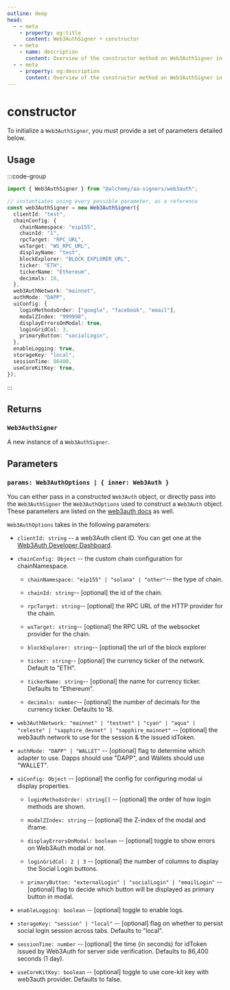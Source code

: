 ```yaml
---
outline: deep
head:
  - - meta
    - property: og:title
      content: Web3AuthSigner • constructor
  - - meta
    - name: description
      content: Overview of the constructor method on Web3AuthSigner in aa-signers
  - - meta
    - property: og:description
      content: Overview of the constructor method on Web3AuthSigner in aa-signers
---
```


# constructor

To initialize a `Web3AuthSigner`, you must provide a set of parameters detailed below.

## Usage

:::code-group

```ts [example.ts]
import { Web3AuthSigner } from "@alchemy/aa-signers/web3auth";

// instantiates using every possible parameter, as a reference
const web3AuthSigner = new Web3AuthSigner({
  clientId: "test",
  chainConfig: {
    chainNamespace: "eip155",
    chainId: "1",
    rpcTarget: "RPC_URL",
    wsTarget: "WS_RPC_URL",
    displayName: "test",
    blockExplorer: "BLOCK_EXPLORER_URL",
    ticker: "ETH",
    tickerName: "Ethereum",
    decimals: 18,
  },
  web3AuthNetwork: "mainnet",
  authMode: "DAPP",
  uiConfig: {
    loginMethodsOrder: ["google", "facebook", "email"],
    modalZIndex: "999998",
    displayErrorsOnModal: true,
    loginGridCol: 3,
    primaryButton: "socialLogin",
  },
  enableLogging: true,
  storageKey: "local",
  sessionTime: 86400,
  useCoreKitKey: true,
});
```

:::

## Returns

### `Web3AuthSigner`

A new instance of a `Web3AuthSigner`.

## Parameters

### `params: Web3AuthOptions | { inner: Web3Auth }`

You can either pass in a constructed `Web3Auth` object, or directly pass into the `Web3AuthSigner` the `Web3AuthOptions` used to construct a `Web3Auth` object. These parameters are listed on the [web3auth docs](https://web3auth.io/docs/sdk/pnp/web/modal/initialize#web3authoptions) as well.

`Web3AuthOptions` takes in the following parameters:

- `clientId: string` -- a web3Auth client ID. You can get one at the [Web3Auth Developer Dashboard](https://dashboard.web3auth.io/).

- `chainConfig: Object` -- the custom chain configuration for chainNamespace.

  - `chainNamespace: "eip155" | "solana" | "other"`-- the type of chain.

  - `chainId: string`-- [optional] the id of the chain.

  - `rpcTarget: string`-- [optional] the RPC URL of the HTTP provider for the chain.

  - `wsTarget: string`-- [optional] the RPC URL of the websocket provider for the chain.

  - `blockExplorer: string`-- [optional] the url of the block explorer

  - `ticker: string`-- [optional] the currency ticker of the network. Default to "ETH".

  - `tickerName: string`-- [optional] the name for currency ticker. Defaults to "Ethereum".

  - `decimals: number`-- [optional] the number of decimals for the currency ticker. Defaults to 18.

- `web3AuthNetwork: "mainnet" | "testnet" | "cyan" | "aqua" | "celeste" | "sapphire_devnet" | "sapphire_mainnet"` -- [optional] the web3auth network to use for the session & the issued idToken.

- `authMode: "DAPP" | "WALLET"` -- [optional] flag to determine which adapter to use. Dapps should use "DAPP", and Wallets should use "WALLET".

- `uiConfig: Object` -- [optional] the config for configuring modal ui display properties.

  - `loginMethodsOrder: string[]` -- [optional] the order of how login methods are shown.

  - `modalZIndex: string` -- [optional] the Z-index of the modal and iframe.

  - `displayErrorsOnModal: boolean` -- [optional] toggle to show errors on Web3Auth modal or not.

  - `loginGridCol: 2 | 3` -- [optional] the number of columns to display the Social Login buttons.

  - `primaryButton: "externalLogin" | "socialLogin" | "emailLogin"` -- [optional] flag to decide which button will be displayed as primary button in modal.

- `enableLogging: boolean` -- [optional] toggle to enable logs.

- `storageKey: "session" | "local"` -- [optional] flag on whether to persist social login session across tabs. Defaults to "local".

- `sessionTime: number` -- [optional] the time (in seconds) for idToken issued by Web3Auth for server side verification. Defaults to 86,400 seconds (1 day).

- `useCoreKitKey: boolean` -- [optional] toggle to use core-kit key with web3auth provider. Defaults to false.
